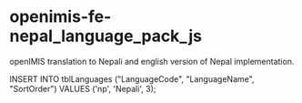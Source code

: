 # openimis-fe-nepal_language_pack_js
openIMIS translation to Nepali and english version of Nepal implementation.


INSERT INTO tblLanguages ("LanguageCode", "LanguageName", "SortOrder") VALUES ('np', 'Nepali', 3);

